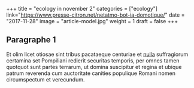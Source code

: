 +++
title = "ecology in november 2"
categories = ["ecology"]
link="https://www.presse-citron.net/netatmo-bot-ia-domotique/"
date = "2017-11-28"
image = "article-model.jpg"
weight = 1
draft = false
+++

## Paragraphe 1

Et olim licet otiosae sint tribus pacataeque centuriae et [nulla](#nulla) suffragiorum certamina set Pompiliani redierit securitas temporis, per omnes tamen quotquot sunt partes terrarum, ut domina suscipitur et regina et ubique patrum reverenda cum auctoritate canities populique Romani nomen circumspectum et verecundum.